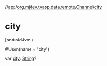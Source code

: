 //[app](../../../index.md)/[org.mjdev.tvapp.data.remote](../index.md)/[Channel](index.md)/[city](city.md)

# city

[androidJvm]\

@Json(name = &quot;city&quot;)

var [city](city.md): [String](https://kotlinlang.org/api/latest/jvm/stdlib/kotlin/-string/index.html)?
